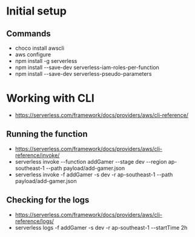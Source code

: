 # Initial setup
## Commands
- choco install awscli
- aws configure
- npm install -g serverless
- npm install --save-dev serverless-iam-roles-per-function
- npm install --save-dev serverless-pseudo-parameters

# Working with CLI
- https://serverless.com/framework/docs/providers/aws/cli-reference/

## Running the function
- https://serverless.com/framework/docs/providers/aws/cli-reference/invoke/
- serverless invoke --function addGamer --stage dev --region ap-southeast-1 --path payload/add-gamer.json
- serverless invoke -f addGamer -s dev -r ap-southeast-1 --path payload/add-gamer.json

## Checking for the logs
- https://serverless.com/framework/docs/providers/aws/cli-reference/logs/
- serverless logs -f addGamer -s dev -r ap-southeast-1 --startTime 2h